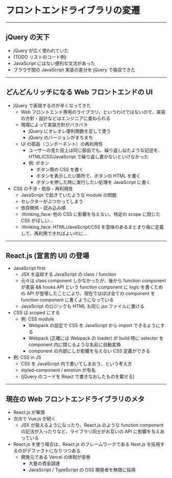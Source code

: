 # フロントエンドライブラリの変遷

---

## jQuery の天下

- jQuery が広く使われていた
- (TODO リストのコード例)
- JavaScript にはない便利な文法があった
- ブラウザ間の JavaScript 実装の差分を jQuery で吸収できた

---

## どんどんリッチになる Web フロントエンドの UI

- jQuery で表現するのが辛くなってきた
  - Web フロントエンド専用のライブラリ、というわけではないので、実装の方針・設計などはエンジニアに委ねられる
  - 現場によって実装方針がバラバラ
    - jQuery にオレオレ便利関数を足して使う
    - jQuery のバージョンがまちまち
  - UI の部品（コンポーネント）の再利用性
    - ユーザーの見た目上は同じ部品でも、繰り返し似たような記述を、HTML/CSS/JavaScript で繰り返し書かないといけなかった
    - 例: ボタン
      - ボタン用の CSS を書く
      - ボタンを表示したい箇所で、ボタンの HTML を書く
      - ボタンを押した時に実行したい処理を JavaScript に書く
- CSS の干渉・依存・再利用性
  - JavaScript で起きていたような module の問題
  - セレクターがぶつかってしまう
  - 依存関係・読み込み順
  - :thinking_face: 他の CSS に影響を与えない、特定の scope に閉じた CSS がほしい...
  - :thinking_face: HTML/JavaScript/CSS を意味のあるまとまり毎に定義して、再利用できればよいのに...

---

## React.js (宣言的 UI) の登場

- JavaScript first
  - JSX を返却する JavaScript の class / function
  - 元々は class component しかなかったが、後から function component が実装 && hooks API という function component に logic を書くための API が登場したことにより、現在ではほぼ全ての component を function component に書くようになっている
  - JavaScript のロジックも HTML も同じ.jsx ファイルに書ける
- CSS は scoped にする
  - 例: CSS module
    - Webpack の設定で CSS を JavaScript から import できるようにする
    - Webpack (正確には Webpack の loader) が build 時に selector を component 内に閉じるような名前に自動変換
    - component の内部にしか影響を与えない CSS 定義ができる
- 例: CSS in JS
  - CSS を JavaScript 内で書いてしまおう、という考え方
  - styled-component / emotion が有名
  - (jQuery のコードを React で書きなおしたものを載せる)

---

## 現在の Web フロントエンドライブラリのメタ

- React.js が筆頭
- 次点で Vue.js が続く
  - JSX が扱えるようになったり、React.js のような function component の記法が入ったりなど、ライブラリ同士がお互いの API に影響を与えあっている
- React.js を使う場合は、React.js のフレームワークである Next.js を採用するのがデファクトになりつつある
  - 開発元である Vercel の体制が安泰
    - 大量の資金調達
    - JavaScript / TypeScript の OSS 開発者を無限に採用
